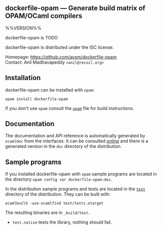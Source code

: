 dockerfile-opam — Generate build matrix of OPAM/OCaml compilers
-------------------------------------------------------------------------------
%%VERSION%%

dockerfile-opam is TODO

dockerfile-opam is distributed under the ISC license.

Homepage: https://github.com/avsm/dockerfile-opam  
Contact: Anil Madhavapeddy `<anil@recoil.org>`

## Installation

dockerfile-opam can be installed with `opam`:

    opam install dockerfile-opam

If you don't use `opam` consult the [`opam`](opam) file for build
instructions.

## Documentation

The documentation and API reference is automatically generated by
`ocamldoc` from the interfaces. It can be consulted [online][doc]
and there is a generated version in the `doc` directory of the
distribution.

[doc]: https://anil-code.recoil.org/dockerfile-opam/doc

## Sample programs

If you installed dockerfile-opam with `opam` sample programs are located in
the directory `opam config var dockerfile-opam:doc`.

In the distribution sample programs and tests are located in the
[`test`](test) directory of the distribution. They can be built with:

    ocamlbuild -use-ocamlfind test/tests.otarget

The resulting binaries are in `_build/test`.

- `test.native` tests the library, nothing should fail.
